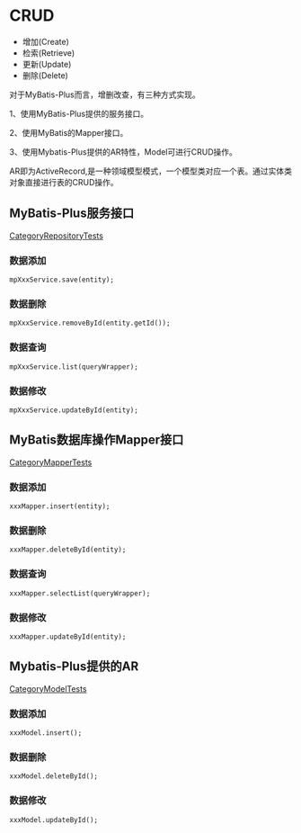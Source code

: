 # CRUD

- 增加(Create)
- 检索(Retrieve)
- 更新(Update)
- 删除(Delete)

对于MyBatis-Plus而言，增删改查，有三种方式实现。

1、使用MyBatis-Plus提供的服务接口。

2、使用MyBatis的Mapper接口。

3、使用Mybatis-Plus提供的AR特性，Model可进行CRUD操作。

AR即为ActiveRecord,是一种领域模型模式，一个模型类对应一个表。通过实体类对象直接进行表的CRUD操作。

## MyBatis-Plus服务接口

[CategoryRepositoryTests](../src/test/java/CategoryRepositoryTests)

### 数据添加

```
mpXxxService.save(entity);
```

### 数据删除

```
mpXxxService.removeById(entity.getId());
```

### 数据查询

```
mpXxxService.list(queryWrapper);
```

### 数据修改

```
mpXxxService.updateById(entity);
```

## MyBatis数据库操作Mapper接口

[CategoryMapperTests](../src/test/java/CategoryMapperTests)

### 数据添加

```
xxxMapper.insert(entity);
```

### 数据删除

```
xxxMapper.deleteById(entity);
```

### 数据查询

```
xxxMapper.selectList(queryWrapper);
```

### 数据修改

```
xxxMapper.updateById(entity);
```

## Mybatis-Plus提供的AR

[CategoryModelTests](../src/test/java/CategoryModelTests)

### 数据添加

```
xxxModel.insert();
```

### 数据删除

```
xxxModel.deleteById();
```

### 数据修改

```
xxxModel.updateById();
```